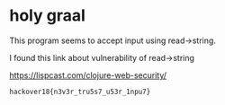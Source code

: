 # holy graal

This program seems to accept input using read->string.

I found this link about vulnerability of read->string

https://lispcast.com/clojure-web-security/

`hackover18{n3v3r_tru5s7_u53r_1npu7}`